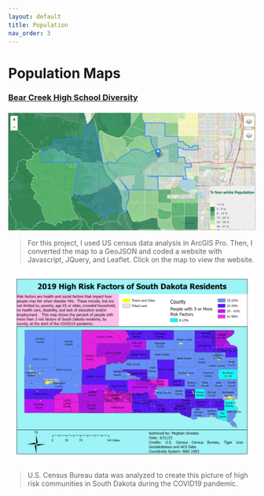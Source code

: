 ```yaml
---
layout: default
title: Population
nav_order: 3
---
```


# Population Maps

### [Bear Creek High School Diversity](https://megsmedes.github.io/FinalProject.html)

[![Bear Creek High School Diversity](https://github.com/megsmedes/GISmedes/blob/main/img/bear_creek_hs_pop.jpg?raw=true)](https://megsmedes.github.io/FinalProject.html)
> For this project, I used US census data analysis in ArcGIS Pro.  Then, I converted the map to a GeoJSON and coded a website with Javascript, JQuery, and Leaflet. Click on the map to view the website.

<img src = "https://github.com/megsmedes/GISmedes/blob/main/img/Smedes2MiniProj2_4887.jpg?raw=true" alt = "SD Health Risks" >

> U.S. Census Bureau data was analyzed to create this picture of high risk communities in South Dakota during the COVID19 pandemic.
